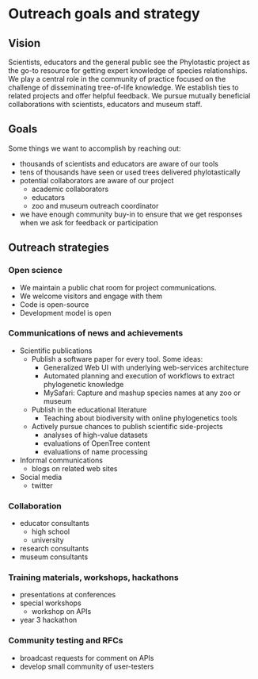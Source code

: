 # Outreach goals and strategy 

## Vision

Scientists, educators and the general public see the Phylotastic project as the go-to resource for getting expert knowledge of species relationships. We play a central role in the community of practice focused on the challenge of disseminating tree-of-life knowledge.  We establish ties to related projects and offer helpful feedback.  We pursue mutually beneficial collaborations with scientists, educators and museum staff.   

## Goals 

Some things we want to accomplish by reaching out:
* thousands of scientists and educators are aware of our tools 
* tens of thousands have seen or used trees delivered phylotastically
* potential collaborators are aware of our project 
   * academic collaborators 
   * educators
   * zoo and museum outreach coordinator
* we have enough community buy-in to ensure that we get responses when we ask for feedback or participation

## Outreach strategies 

### Open science 
* We maintain a public chat room for project communications.   
* We welcome visitors and engage with them 
* Code is open-source
* Development model is open

### Communications of news and achievements
* Scientific publications
   * Publish a software paper for every tool.  Some ideas: 
      * Generalized Web UI with underlying web-services architecture
      * Automated planning and execution of workflows to extract phylogenetic knowledge
      * MySafari: Capture and mashup species names at any zoo or museum
   * Publish in the educational literature
      * Teaching about biodiversity with online phylogenetics tools
   * Actively pursue chances to publish scientific side-projects
      * analyses of high-value datasets 
      * evaluations of OpenTree content
      * evaluations of name processing
* Informal communications
   * blogs on related web sites 
* Social media 
   * twitter 

### Collaboration 
* educator consultants 
   * high school
   * university
* research consultants 
* museum consultants 

### Training materials, workshops, hackathons
* presentations at conferences 
* special workshops 
   * workshop on APIs
* year 3 hackathon 

### Community testing and RFCs 
* broadcast requests for comment on APIs
* develop small community of user-testers
